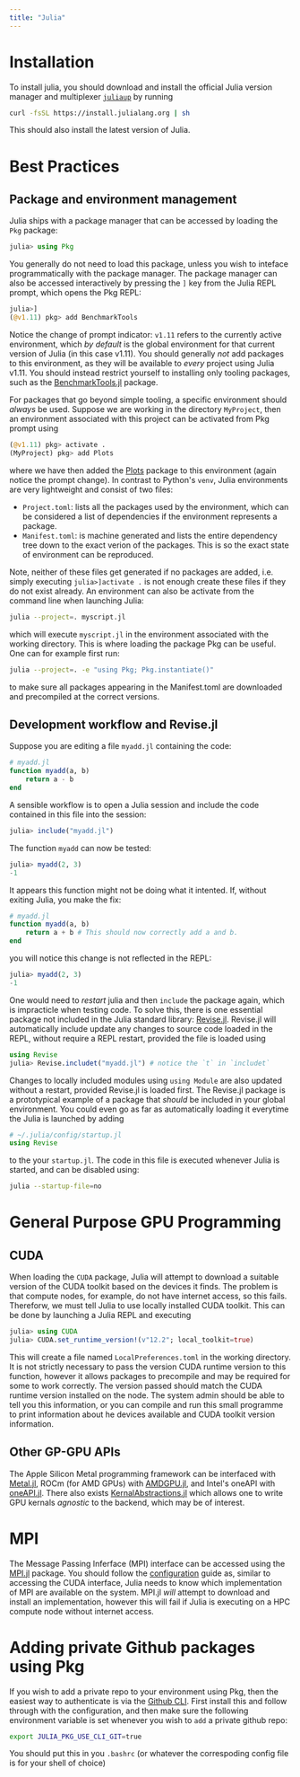 ```yaml
---
title: "Julia"
---
```

# Installation
To install julia, you should download and install the official Julia version manager and multiplexer [`juliaup`](https://github.com/JuliaLang/juliaup) by running
```bash
curl -fsSL https://install.julialang.org | sh
```
This should also install the latest version of Julia.

# Best Practices

## Package and environment management

Julia ships with a package manager that can be accessed by loading the `Pkg` package:
```julia
julia> using Pkg
```
You generally do not need to load this package, unless you wish to inteface programmatically with the package manager.
The package manager can also be accessed interactively by pressing the `]` key from the Julia REPL prompt, which opens the Pkg REPL:
```julia
julia>]
(@v1.11) pkg> add BenchmarkTools
```
Notice the change of prompt indicator: `v1.11` refers to the currently active environment, which *by default* is the global environment for that current version of Julia (in this case v1.11).
You should generally *not* add packages to this environment, as they will be available to *every* project using Julia v1.11. 
You should instead restrict yourself to installing only tooling packages, such as the [BenchmarkTools.jl](https://github.com/JuliaCI/BenchmarkTools.jl) package.

For packages that go beyond simple tooling, a specific environment should *always* be used. 
Suppose we are working in the directory `MyProject`, then an environment associated with this project can be activated from Pkg prompt using
```julia
(@v1.11) pkg> activate .
(MyProject) pkg> add Plots
```
where we have then added the [Plots](https://github.com/JuliaPlots/Plots.jl) package to this environment (again notice the prompt change).
In contrast to Python's `venv`, Julia environments are very lightweight and consist of two files:

- `Project.toml`: lists all the packages used by the environment, which can be considered a list of dependencies if the environment represents a package. 
- `Manifest.toml`: is machine generated and lists the entire dependency tree down to the exact verion of the packages. This is so the exact state of environment can be reproduced.

Note, neither of these files get generated if no packages are added, i.e. simply executing `julia>]activate .` is not enough create these files if they do not exist already. 
An environment can also be activate from the command line when launching Julia:
```bash
julia --project=. myscript.jl
```
which will execute `myscript.jl` in the environment associated with the working directory.
This is where loading the package Pkg can be useful. 
One can for example first run:
```bash
julia --project=. -e "using Pkg; Pkg.instantiate()"
```
to make sure all packages appearing in the Manifest.toml are downloaded and precompiled at the correct versions.

## Development workflow and Revise.jl

Suppose you are editing a file `myadd.jl` containing the code:
```julia
# myadd.jl
function myadd(a, b)
    return a - b
end
```
A sensible workflow is to open a Julia session and include the code contained in this file into the session:
```julia
julia> include("myadd.jl")
```
The function `myadd` can now be tested:
```julia
julia> myadd(2, 3)
-1
```
It appears this function might not be doing what it intented. 
If, without exiting Julia, you make the fix:
```julia
# myadd.jl
function myadd(a, b)
    return a + b # This should now correctly add a and b.
end
```
you will notice this change is not reflected in the REPL:

```julia
julia> myadd(2, 3)
-1
```
One would need to *restart* julia and then `include` the package again, which is impracticle when testing code. 
To solve this, there is one essential package not included in the Julia standard library: [Revise.jl]("https://timholy.github.io/Revise.jl/stable/"). 
Revise.jl will automatically include update any changes to source code loaded in the REPL, without require a REPL restart, provided the file is loaded using
```julia
using Revise
julia> Revise.includet("myadd.jl") # notice the `t` in `includet`
```
Changes to locally included modules using `using Module` are also updated without a restart, provided Revise.jl is loaded first.
The Revise.jl package is a prototypical example of a package that *should* be included in your global environment. 
You could even go as far as automatically loading it everytime the Julia is launched by adding
```julia
# ~/.julia/config/startup.jl
using Revise
```
to the your `startup.jl`. The code in this file is executed whenever Julia is started, and can be disabled using:
```bash
julia --startup-file=no
```

# General Purpose GPU Programming

## CUDA

When loading the `CUDA` package, Julia will attempt to download a suitable version of the CUDA toolkit based on the devices it finds. 
The problem is that compute nodes, for example, do not have internet access, so this fails. 
Thereforw, we must tell Julia to use locally installed CUDA toolkit. 
This can be done by launching a Julia REPL and executing  
```julia
julia> using CUDA
julia> CUDA.set_runtime_version!(v"12.2"; local_toolkit=true)
```
This will create a file named `LocalPreferences.toml` in the working directory.
It is not strictly necessary to pass the version CUDA runtime version to this function, however it allows packages to precompile and may be required for some to work correctly. 
The version passed should match the CUDA runtime version installed on the node. 
The system admin should be able to tell you this information, or you can compile and run this small programme to print information about he devices available and CUDA toolkit version information.

## Other GP-GPU APIs

The Apple Silicon Metal programming framework can be interfaced with [Metal.jl](https://github.com/JuliaGPU/Metal.jl), ROCm (for AMD GPUs) with [AMDGPU.jl](https://github.com/JuliaGPU/AMDGPU.jl), and Intel's oneAPI with [oneAPI.jl](https://github.com/JuliaGPU/oneAPI.jl). 
There also exists [KernalAbstractions.jl](https://github.com/JuliaGPU/KernelAbstractions.jl?tab=readme-ov-file) which allows one to write GPU kernals *agnostic* to the backend, which may be of interest.

# MPI

The Message Passing Inferface (MPI) interface can be accessed using the [MPI.jl](https://github.com/JuliaParallel/MPI.jl) package. 
You should follow the [configuration](https://juliaparallel.org/MPI.jl/stable/configuration/) guide as, similar to accessing the CUDA interface, Julia needs to know which implementation of MPI are available on the system.
MPI.jl *will* attempt to download and install an implementation, however this will fail if Julia is executing on a HPC compute node without internet access.

# Adding private Github packages using Pkg
If you wish to add a private repo to your environment using Pkg, then the easiest way to authenticate is via the [Github CLI](https://cli.github.com). 
First install this and follow through with the configuration, and then make sure the following environment variable is set whenever you wish to `add` a private github repo:
```bash
export JULIA_PKG_USE_CLI_GIT=true
```
You should put this in you `.bashrc` (or whatever the correspoding config file is for your shell of choice)
